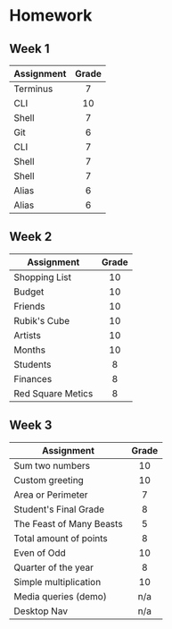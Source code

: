 # Homework

## Week 1


| Assignment | Grade |
|---------------------|:-----:|
| Terminus            | 7    |
| CLI                 | 10   |
| Shell               | 7    |
| Git                 | 6    |
| CLI                 | 7    |
| Shell               | 7    |
| Shell               | 7    |
| Alias               | 6    |
| Alias               | 6    |


## Week 2 

| Assignment | Grade |
|---------------------|:-----:|
| Shopping List       | 10    |
| Budget              | 10    |
| Friends             | 10    |
| Rubik's Cube        | 10    |
| Artists             | 10    |
| Months              | 10    |
| Students            | 8     |
| Finances            | 8     |
| Red Square Metics   | 8     |


## Week 3 

| Assignment | Grade |
|---------------------------|:-----:|
| Sum two numbers           | 10    |
| Custom greeting           | 10    |
| Area or Perimeter         | 7     |
| Student's Final Grade     | 8     |
| The Feast of Many Beasts  | 5     |
| Total amount of points    | 8     |
| Even of Odd               | 10    |
| Quarter of the year       | 8     |
| Simple multiplication     | 10    |
| Media queries (demo)      | n/a   |
| Desktop Nav               | n/a   |



